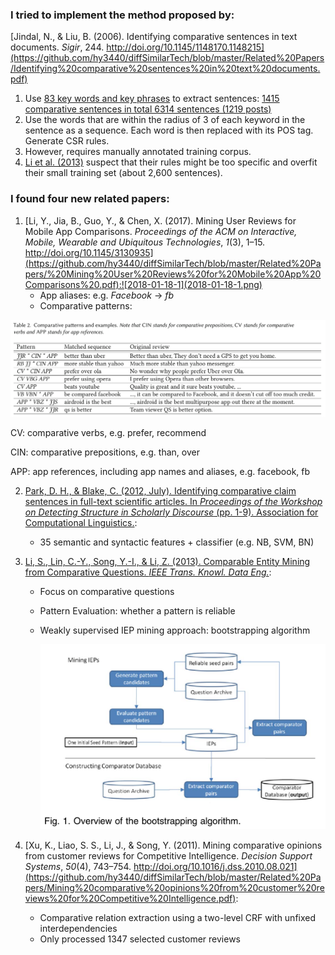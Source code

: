 ### I tried to implement the method proposed by:

[Jindal, N., & Liu, B. (2006). Identifying comparative sentences in text documents. *Sigir*, 244. http://doi.org/10.1145/1148170.1148215](https://github.com/hy3440/diffSimilarTech/blob/master/Related%20Papers/Identifying%20comparative%20sentences%20in%20text%20documents.pdf)

1. Use [83 key words and key phrases](https://github.com/hy3440/diffSimilarTech/blob/master/Related%20Papers/comparative-lexicon.pdf) to extract sentences: [1415 comparative sentences in total 6314 sentences (1219 posts)](https://github.com/hy3440/diffSimilarTech/blob/master/Data/data.txt)
2. Use the words that are within the radius of 3 of each keyword in the sentence as a sequence. Each word is then replaced with its POS tag. Generate CSR rules.
3. However, requires manually annotated training corpus.
4. [Li et al. (2013)](https://github.com/hy3440/diffSimilarTech/blob/master/Related%20Papers/Comparable%20Entity%20Mining%20from%20Comparative%20Questions.pdf) suspect that their rules might be too specific and overfit their small training set (about 2,600 sentences).

### I found four new related papers:

1. [Li, Y., Jia, B., Guo, Y., & Chen, X. (2017). Mining User Reviews for Mobile App Comparisons. *Proceedings of the ACM on Interactive, Mobile, Wearable and Ubiquitous Technologies*, *1*(3), 1–15. http://doi.org/10.1145/3130935](https://github.com/hy3440/diffSimilarTech/blob/master/Related%20Papers/%20Mining%20User%20Reviews%20for%20Mobile%20App%20Comparisons%20.pdf):![2018-01-18-1](2018-01-18-1.png)
   * App aliases: e.g. *Facebook* -> *fb*
   * Comparative patterns:  

![2018-01-18-2](2018-01-18-2.png)

CV: comparative verbs, e.g. prefer, recommend

CIN: comparative prepositions, e.g. than, over

APP: app references, including app names and aliases, e.g. facebook, fb	

2. [Park, D. H., & Blake, C. (2012, July). Identifying comparative claim sentences in full-text scientific articles. In *Proceedings of the Workshop on Detecting Structure in Scholarly Discourse* (pp. 1-9). Association for Computational Linguistics.](https://github.com/hy3440/diffSimilarTech/blob/master/Related%20Papers/Identifying%20Comparative%20Claim%20Sentences%20in%20Full-text%20Scientific%20Articles.pdf):

   * 35 semantic and syntactic features + classifier (e.g. NB, SVM, BN)	

3. [Li, S., Lin, C.-Y., Song, Y.-I., & Li, Z. (2013). Comparable Entity Mining from Comparative Questions. *IEEE Trans. Knowl. Data Eng.*](https://github.com/hy3440/diffSimilarTech/blob/master/Related%20Papers/Comparable%20Entity%20Mining%20from%20Comparative%20Questions.pdf):

   * Focus on comparative questions

   * Pattern Evaluation: whether a pattern is reliable

   * Weakly supervised IEP mining approach: bootstrapping algorithm

     ![2018-01-18-3](2018-01-18-3.png)

4. [Xu, K., Liao, S. S., Li, J., & Song, Y. (2011). Mining comparative opinions from customer reviews for Competitive Intelligence. *Decision Support Systems*, *50*(4), 743–754. http://doi.org/10.1016/j.dss.2010.08.021](https://github.com/hy3440/diffSimilarTech/blob/master/Related%20Papers/Mining%20comparative%20opinions%20from%20customer%20reviews%20for%20Competitive%20Intelligence.pdf):

   * Comparative relation extraction using a two-level CRF with unfixed interdependencies
   * Only processed 1347 selected customer reviews

